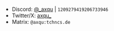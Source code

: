 - Discord: [@_axqu](https://discord.com/users/1209279419206733946) | `1209279419206733946`
- Twitter/X: [axqu_](https://x.com/axqu)
- Matrix: `@axqu:tchncs.de`
